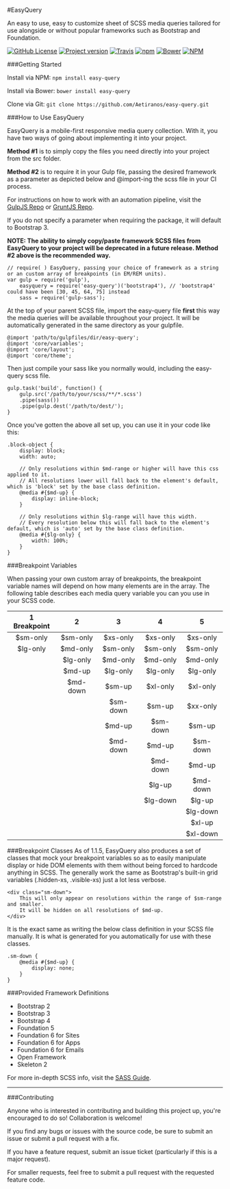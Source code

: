 #EasyQuery

An easy to use, easy to customize sheet of SCSS media queries tailored for use alongside or without popular frameworks such as Bootstrap and Foundation.

[![GitHub License](https://img.shields.io/badge/license-MIT-blue.svg?style=flat)](https://raw.githubusercontent.com/aetiranos/easy-query/master/LICENSE)
[![Project version](https://img.shields.io/badge/version-1.1.6-green.svg)](https://img.shields.io/badge/version-1.1.6-green.svg)
[![Travis](https://img.shields.io/travis/Aetiranos/easy-query.svg?maxAge=2592000)](https://travis-ci.org/Aetiranos/easy-query)
[![npm](https://img.shields.io/npm/v/npm.svg?maxAge=2592000)](http://npmjs.org/package/easy-query)
[![Bower](https://img.shields.io/bower/v/bootstrap.svg?maxAge=2592000)](https://GitHub.com/Aetiranos/easy-query)
[![NPM](https://nodei.co/npm/easy-query.png?downloads=true&downloadRank=true&stars=true)](https://nodei.co/npm/easy-query.png?downloads=true&downloadRank=true&stars=true)

###Getting Started

Install via NPM: `npm install easy-query`

Install via Bower: `bower install easy-query`

Clone via Git: `git clone https://github.com/Aetiranos/easy-query.git`

###How to Use EasyQuery

EasyQuery is a mobile-first responsive media query collection. With it, you have two ways of going about implementing it into your project.

**Method #1** is to simply copy the files you need directly into your project from the src folder. 

**Method #2** is to require it in your Gulp file, passing the desired framework as a parameter as depicted below and @import-ing the scss file in your CI process. 

For instructions on how to work with an automation pipeline, visit the [GulpJS Repo](https://github.com/gulpjs/gulp) or [GruntJS Repo](https://github.com/gruntjs/grunt).

If you do not specify a parameter when requiring the package, it will default to Bootstrap 3.

**NOTE: The ability to simply copy/paste framework SCSS files from EasyQuery to your project will be deprecated in a future release. Method #2 above is the recommended way.**

```
// require( ) EasyQuery, passing your choice of framework as a string or an custom array of breakpoints (in EM/REM units).
var gulp = require('gulp'),
    easyquery = require('easy-query')('bootstrap4'), // 'bootstrap4' could have been [30, 45, 64, 75] instead
    sass = require('gulp-sass');

```

At the top of your parent SCSS file, import the easy-query file **first** this way the media queries will be available throughout your project. It will be automatically generated in the same directory as your gulpfile.
```
@import 'path/to/gulpfiles/dir/easy-query';
@import 'core/variables';
@import 'core/layout';
@import 'core/theme';
```

Then just compile your sass like you normally would, including the easy-query scss file.
```
gulp.task('build', function() {
    gulp.src('/path/to/your/scss/**/*.scss')
    .pipe(sass())
    .pipe(gulp.dest('/path/to/dest/');
}
```

Once you've gotten the above all set up, you can use it in your code like this:

```
.block-object {
    display: block;
    width: auto;
    
    // Only resolutions within $md-range or higher will have this css applied to it.
    // All resolutions lower will fall back to the element's default, which is 'block' set by the base class definition.
    @media #{$md-up} {
        display: inline-block;
    }
    
    // Only resolutions within $lg-range will have this width.
    // Every resolution below this will fall back to the element's default, which is 'auto' set by the base class definition.
    @media #{$lg-only} {
        width: 100%;
    }
}
```

###Breakpoint Variables

When passing your own custom array of breakpoints, the breakpoint variable names will depend on how many elements are in the array. The following table describes each media query variable you can you use in your SCSS code.

| 1 Breakpoint | 2 | 3 | 4 | 5 |
|:---:|:---:|:---:|:---:|:---:|
| $sm-only  | $sm-only | $xs-only | $xs-only | $xs-only |
| $lg-only | $md-only | $sm-only | $sm-only | $sm-only |
|  | $lg-only | $md-only | $md-only | $md-only |
|  | $md-up | $lg-only | $lg-only | $lg-only |
|  | $md-down | $sm-up | $xl-only | $xl-only |
|  |  | $sm-down | $sm-up | $xx-only |
|  |  | $md-up | $sm-down | $sm-up |
|  |  | $md-down | $md-up | $sm-down |
|  |  |  | $md-down | $md-up |
|  |  |  | $lg-up | $md-down |
|  |  |  | $lg-down | $lg-up |
|  |  |  |  | $lg-down |
|  |  |  |  | $xl-up |
|  |  |  |  | $xl-down |

###Breakpoint Classes
As of 1.1.5, EasyQuery also produces a set of classes that mock your breakpoint variables so as to easily manipulate display or hide DOM elements with them without being forced to hardcode anything in SCSS. The generally work the same as Bootstrap's built-in grid variables (.hidden-xs, .visible-xs) just a lot less verbose.

```
<div class="sm-down">
    This will only appear on resolutions within the range of $sm-range and smaller.
    It will be hidden on all resolutions of $md-up.
</div>
```

It is the exact same as writing the below class definition in your SCSS file manually. It is what is generated for you automatically for use with these classes.

```
.sm-down {
    @media #{$md-up} {
        display: none;
    }
}
```

###Provided Framework Definitions

* Bootstrap 2
* Bootstrap 3
* Bootstrap 4
* Foundation 5
* Foundation 6 for Sites
* Foundation 6 for Apps
* Foundation 6 for Emails
* Open Framework
* Skeleton 2

For more in-depth SCSS info, visit the [SASS Guide](http://sass-lang.com/guide).

___

###Contributing

Anyone who is interested in contributing and building this project up, you're encouraged to do so! Collaboration is welcome!

If you find any bugs or issues with the source code, be sure to submit an issue or submit a pull request with a fix.

If you have a feature request, submit an issue ticket (particularly if this is a major request). 

For smaller requests, feel free to submit a pull request with the requested feature code.